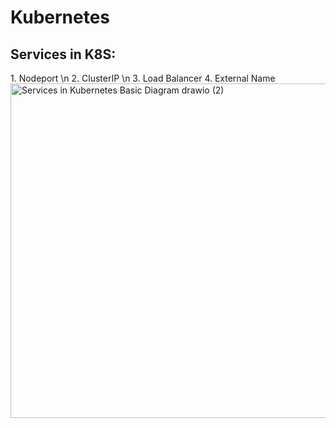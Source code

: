 <h1>Kubernetes</h1>
<h2>Services in K8S:</h2>
1. Nodeport \n
2. ClusterIP \n
3. Load Balancer
4. External Name

<img width="1200" height="535" alt="Services in Kubernetes Basic Diagram drawio (2)" src="https://github.com/user-attachments/assets/4082386d-add6-4f0e-8f2e-3650358e378c" />
